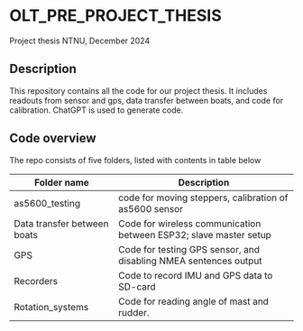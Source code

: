 # OLT_PRE_PROJECT_THESIS
Project thesis NTNU, December 2024

## Description
This repository contains all the code for our project thesis. It includes readouts from sensor and gps, data transfer between boats, and code for calibration.
ChatGPT is used to generate code.

## Code overview
The repo consists of five folders, listed with contents in table below

| Folder name | Description |
|-|-|
| as5600_testing | code for moving steppers, calibration of as5600 sensor |
| Data transfer between boats | Code for wireless communication between ESP32; slave master setup |
| GPS | Code for testing GPS sensor, and disabling NMEA sentences output |
| Recorders| Code to record IMU and GPS data to SD-card |
| Rotation_systems| Code for reading angle of mast and rudder. |

